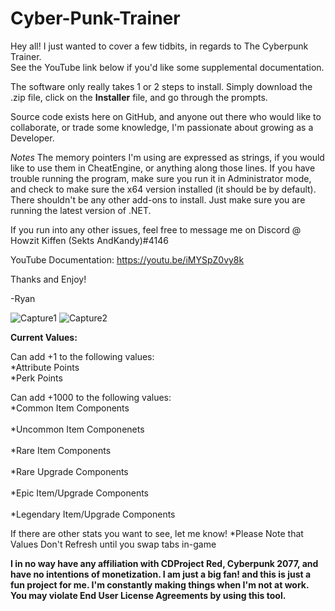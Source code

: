# Cyber-Punk-Trainer

Hey all!
I just wanted to cover a few tidbits, in regards to The Cyberpunk Trainer.  
See the YouTube link below if you'd like some supplemental documentation.

The software only really takes 1 or 2 steps to install.  Simply download the .zip file, click on the **Installer** file,
and go through the prompts.  

Source code exists here on GitHub, and anyone out there who would like to collaborate, or trade some knowledge, I'm passionate about growing 
as a Developer.

*Notes*
The memory pointers I'm using are expressed as strings, if you would like to use them in CheatEngine, or anything along those lines.
If you have trouble running the program, make sure you run it in Administrator mode, and check to make sure the x64 version installed (it should be by default).
There shouldn't be any other add-ons to install.  Just make sure you are running the latest version of .NET.

If you run into any other issues, feel free to message me on Discord @ Howzit Kiffen (Sekts AndKandy)#4146

YouTube Documentation: https://youtu.be/iMYSpZ0vy8k

Thanks and Enjoy!

-Ryan

![Capture1](./Capture1.PNG)
![Capture2](./Capture2.PNG)

__Current Values:__

Can add +1 to the following values:
<br> *Attribute Points </br>
*Perk Points

Can add +1000 to the following values:
<br> *Common Item Components </br>
<br>*Uncommon Item Componenets</br>
<br>*Rare Item Components</br>
<br>*Rare Upgrade Components</br>
<br>*Epic Item/Upgrade Components</br>
<br>*Legendary Item/Upgrade Components</br>


If there are other stats you want to see, let me know!
*Please Note that Values Don't Refresh until you swap tabs in-game

**I in no way have any affiliation with CDProject Red, Cyberpunk 2077, and have no intentions of monetization.  I am just a big fan! and this is just a fun project for me.
I'm constantly making things when I'm not at work.
You may violate End User License Agreements by using this tool.**
